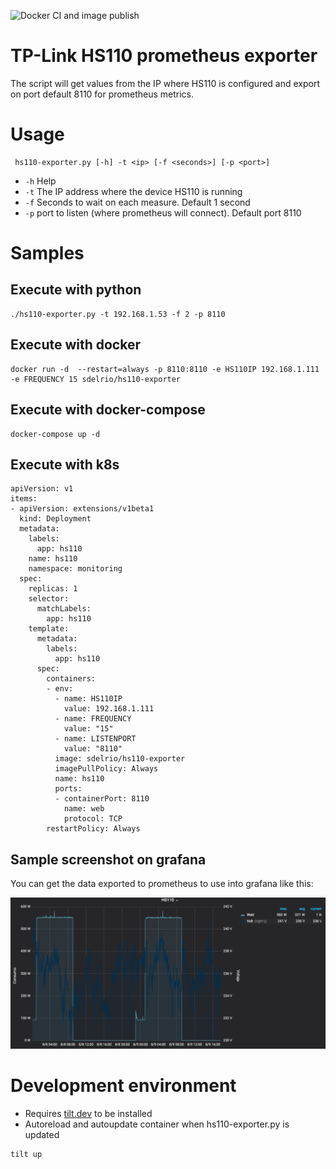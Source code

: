 ![Docker CI and image publish](https://github.com/sdelrio/hs110-prometheus-exporter/workflows/Docker%20CI%20and%20image%20publish/badge.svg)

# TP-Link HS110 prometheus exporter

The script will get values from the IP where HS110 is configured and export on port default 8110 for prometheus metrics.

# Usage

```
 hs110-exporter.py [-h] -t <ip> [-f <seconds>] [-p <port>]
```

- `-h` Help
- `-t` The IP address where the device HS110 is running
- `-f` Seconds to wait on each measure. Default 1 second
- `-p` port to listen (where prometheus will connect). Default port 8110

# Samples

## Execute with python
```
./hs110-exporter.py -t 192.168.1.53 -f 2 -p 8110
```


## Execute with docker

```
docker run -d  --restart=always -p 8110:8110 -e HS110IP 192.168.1.111 -e FREQUENCY 15 sdelrio/hs110-exporter
```

## Execute with docker-compose

```
docker-compose up -d
```

## Execute with k8s

```
apiVersion: v1
items:
- apiVersion: extensions/v1beta1
  kind: Deployment
  metadata:
    labels:
      app: hs110
    name: hs110
    namespace: monitoring
  spec:
    replicas: 1
    selector:
      matchLabels:
        app: hs110
    template:
      metadata:
        labels:
          app: hs110
      spec:
        containers:
        - env:
          - name: HS110IP
            value: 192.168.1.111
          - name: FREQUENCY
            value: "15"
          - name: LISTENPORT
            value: "8110"
          image: sdelrio/hs110-exporter
          imagePullPolicy: Always
          name: hs110
          ports:
          - containerPort: 8110
            name: web
            protocol: TCP
        restartPolicy: Always
```

## Sample screenshot on grafana

You can get the data exported to prometheus to use into grafana like this:

![](img/hs110-grafana.png?raw=true "Grafana Screenshot")

# Development environment

* Requires [tilt.dev](https://docs.tilt.dev/install.html) to be installed
* Autoreload and autoupdate container when hs110-exporter.py is updated

```
tilt up
```
